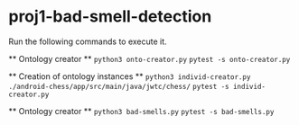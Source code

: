 # proj1-bad-smell-detection

Run the following commands to execute it.

** Ontology creator **
`python3 onto-creator.py`
`pytest -s onto-creator.py`

** Creation of ontology instances **
`python3 individ-creator.py ./android-chess/app/src/main/java/jwtc/chess/`
`pytest -s individ-creator.py`


** Ontology creator **
`python3 bad-smells.py`
`pytest -s bad-smells.py`

